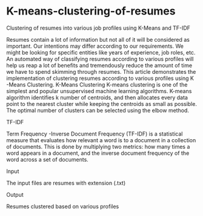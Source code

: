 # K-means-clustering-of-resumes

Clustering of resumes into various job profiles using K-Means and TF-IDF

Resumes contain a lot of information but not all of it will be considered as important. Our intentions may differ according to our requirements. We might be looking for specific entities like years of experience, job roles, etc. An automated way of classifying resumes according to various profiles will help us reap a lot of benefits and tremendously reduce the amount of time we have to spend skimming through resumes. This article demonstrates the implementation of clustering resumes according to various profiles using K -Means Clustering.
K-Means Clustering
K-means clustering is one of the simplest and popular unsupervised machine learning algorithms. K-means algorithm identifies k number of centroids, and then allocates every data point to the nearest cluster while keeping the centroids as small as possible. The optimal number of clusters can be selected using the elbow method.

TF-IDF

Term Frequency -Inverse Document Frequency (TF-IDF) is a statistical measure that evaluates how relevant a word is to a document in a collection of documents. This is done by multiplying two metrics: how many times a word appears in a document, and the inverse document frequency of the word across a set of documents.


Input 

The input files are resumes with extension (.txt)


Output 

Resumes clustered based on various profiles
